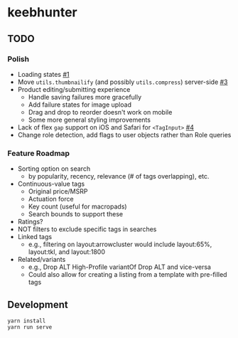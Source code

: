 # keebhunter

## TODO
### Polish
- Loading states [#1](/../../issues/1)
- Move `utils.thumbnailify` (and possibly `utils.compress`) server-side [#3](/../../issues/3)
- Product editing/submitting experience
  - Handle saving failures more gracefully
  - Add failure states for image upload
  - Drag and drop to reorder doesn't work on mobile
  - Some more general styling improvements
- Lack of flex `gap` support on iOS and Safari for `<TagInput>` [#4](/../../issues/4)
- Change role detection, add flags to user objects rather than Role queries

### Feature Roadmap
- Sorting option on search
  - by popularity, recency, relevance (# of tags overlapping), etc.
- Continuous-value tags
  - Original price/MSRP
  - Actuation force
  - Key count (useful for macropads)
  - Search bounds to support these
- Ratings?
- NOT filters to exclude specific tags in searches
- Linked tags
  - e.g., filtering on layout:arrowcluster would include layout:65%, layout:tkl, and layout:1800
- Related/variants
  - e.g., Drop ALT High-Profile variantOf Drop ALT and vice-versa
  - Could also allow for creating a listing from a template with pre-filled tags

## Development
```
yarn install
yarn run serve
```